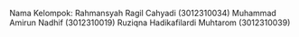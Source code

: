 Nama Kelompok:
Rahmansyah Ragil Cahyadi (3012310034)
Muhammad Amirun Nadhif (3012310019)
Ruziqna Hadikafilardi Muhtarom (3012310039)